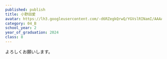 ```yaml
---
published: publish
title: 小野田愛
avatar: https://lh3.googleusercontent.com/-d6RZegkQrwQ/YGVslRINamI/AAAAAAAAUpo/iOYVQCWe0OgNAoTwbyp_y1cQRVGsfQ0CgCE0YBhgLKroEAL1OcqyM3VYvBETYjQyj2UPAS_jr6IpFLJCNbeq8TgWc-unC9UwZU8YDmMvhtZb33-eax6bTI0JqaiCPULZsLhS3nsjEt4pYY3Rw_oz2nFjZhY9NPnBSjk2c14I5-izbqEPJ_9_J_lty6R-72Vua_yXKfuP61BPXsN_D3Aji9MPiRf5M9-Zzt_5aaat9C_u4zQsjRY74bo6WTYkVedadR-VogcqViFXDlQKDibmcUwdDD45bCVllc-rNeMwsB4f7ZPyW5ZfWrahsyk6cq7rYNyLLxkVM-jzYvj2DWF6lyuYVtmacf4egFAAZiQOyf851PJM3dpReJcal069VVQUQUknSvxt7QkMT6F87mb-0ypGTC_S_HXXMk66zif3wQTaVphcEbP1yhUs12_3_4T9lVg6HVoKw1QXKsu1qbeUxKdllWXaMwkxDsi11JjFXp9pryuN6yEc3-LAMBvJLAhGNGmpU6Xgm8n3efm1hA1qbbe39VdEyktaM6qx4378Hd_RfzkAgVee3lhiYKSWYCcpn8YbF36Cxj3DeHEXfhf-TixSKlVrPy9gqaDzHO0bjlAaArKyvY3OA8DHLrWV581cVOrrZrRDPtgIh-I1cbqCfmDpUSV_NONV8uvaVfXQhBJ5lM3ckrf3cAF65FWI_mncmqKsrMHOJSdcfJxN0jb-G5Aumvpz4-6_bukwvbI-xYsRgPe-LNuKadVETTd8sV4JMmN1eC3mQTJef84yW7C4M74UlWzp8DAtxJZZSMMvblYMG/IMG_4768.HEIC
category: 04_B
school_year: 2
year_of_graduation: 2024
class: 8
---
```

よろしくお願いします。
